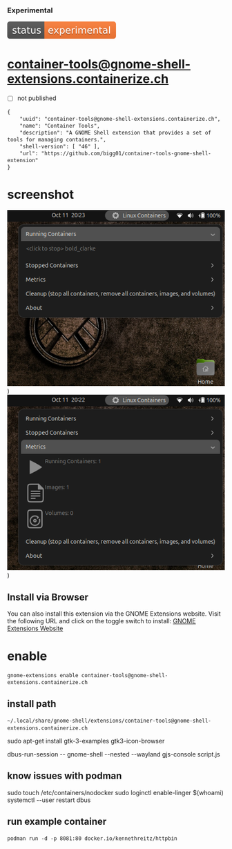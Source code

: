 ### Experimental
[![status: experimental](https://github.com/GIScience/badges/raw/master/status/experimental.svg)](https://github.com/GIScience/badges#experimental)

# container-tools@gnome-shell-extensions.containerize.ch

- [ ] not published

```
{
    "uuid": "container-tools@gnome-shell-extensions.containerize.ch",
    "name": "Container Tools",
    "description": "A GNOME Shell extension that provides a set of tools for managing containers.",
    "shell-version": [ "46" ],
    "url": "https://github.com/bigg01/container-tools-gnome-shell-extension"
}
```
# screenshot
![Container Tools Screenshot](images/containers_running.png))
![Container Tools metrics](images/metrics.png))

## Install via Browser
You can also install this extension via the GNOME Extensions website. Visit the following URL and click on the toggle switch to install:
[GNOME Extensions Website](https://extensions.gnome.org/extension/your-extension-id/)



# enable 
```
gnome-extensions enable container-tools@gnome-shell-extensions.containerize.ch
```

## install path
`~/.local/share/gnome-shell/extensions/container-tools@gnome-shell-extensions.containerize.ch`


sudo apt-get install gtk-3-examples
gtk3-icon-browser


dbus-run-session -- gnome-shell --nested --wayland 
gjs-console  script.js


## know issues with podman

sudo touch /etc/containers/nodocker
sudo loginctl enable-linger $(whoami)
systemctl --user restart dbus

## run example container
```
podman run -d -p 8081:80 docker.io/kennethreitz/httpbin
```


